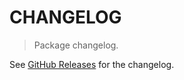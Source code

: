 # CHANGELOG

> Package changelog.

See [GitHub Releases](https://github.com/stdlib-js/napi-argv-int8array/releases) for the changelog.